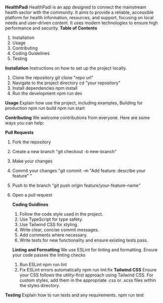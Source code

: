 **HealthPadi**
HealthPadi is an app designed to connect the mainstream health sector with the community. It aims to provide a reliable, accessible platform for health information, resources, and support, focusing on local needs and user-driven content. It uses modern technologies to ensure high performance and security.
**Table of Contents**
1. Installation
2. Usage
3. Contributing
4. Coding Guidelines
5. Testing
 
**Installation**
Instructions on how to set up the project locally.
1. Clone the repository
   git clone "repo url"
2. Navigate to the project directory
   cd "your repository"
3. Install dependencies
   npm install
4. Run the development
   npm run dev

**Usage**
Explain how use the project, including examples, 
Building for production
npm run build
npm run start

**Contributing**
We welcome contributions from everyone. Here are some ways you can help:

**Pull Requests**
1. Fork the repository
2. Create a new branch
   "git checkout -b new-branch"
3. Make your changes
4. Commit your changes
   "git commit -m "Add feature: describe your feature" "
5. Push to the branch
   "git push origin feature/your-feature-name"
6. Open a pull request

   **Coding Guidlines**
   1. Follow the code style used in the project.
   2. Use TypeScript for type safety.
   3. Use Tailwind CSS for styling.
   4. Write clear, concise commit messages.
   5. Add comments where necessary.
   6. Write tests for new functionality and ensure existing tests pass.

   **Linting and Formatting**
   We use ESLint for linting and formatting. Ensure your code passes the linting checks
   1. Run ESLint
      npm run lint
   2. Fix ESLint errors automatically
      npm run lint:fix
**Tailwind CSS**
Ensure your CSS follows the utility-first approach using Tailwind CSS. For custom styles, add them in the appropriate .css or .scss files within the styles directory.

**Testing**
Explain how to run tests and any requirements.
npm run test











 

